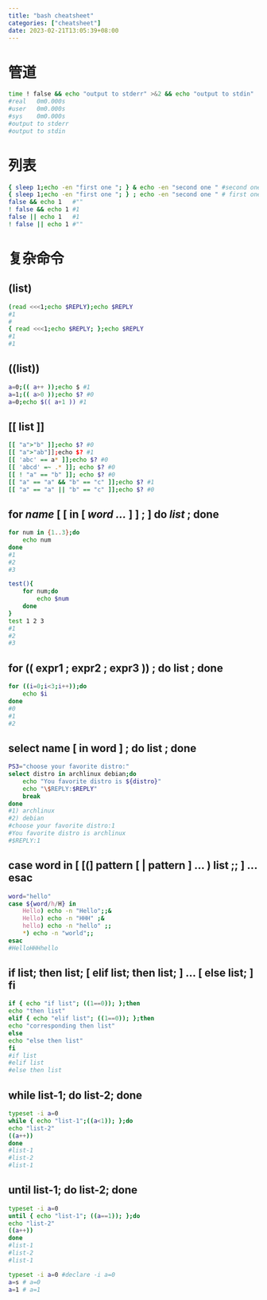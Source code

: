 ```yaml
---
title: "bash cheatsheet"
categories: ["cheatsheet"]
date: 2023-02-21T13:05:39+08:00
---
```

# 管道
``` bash
time ! false && echo "output to stderr" >&2 && echo "output to stdin"  |& cat 
#real	0m0.000s
#user	0m0.000s
#sys	0m0.000s
#output to stderr
#output to stdin
```

# 列表
``` bash
{ sleep 1;echo -en "first one "; } & echo -en "second one " #second one first one
{ sleep 1;echo -en "first one "; } ; echo -en "second one " # first one second one
false && echo 1   #""
! false && echo 1 #1
false || echo 1   #1
! false || echo 1 #"" 
```

# 复杂命令
## (list)
```bash
(read <<<1;echo $REPLY);echo $REPLY 
#1
#
{ read <<<1;echo $REPLY; };echo $REPLY
#1
#1
```

## ((list))
```bash
a=0;(( a++ ));echo $ #1
a=1;(( a>0 ));echo $? #0
a=0;echo $(( a+1 )) #1
```

## [[ list ]]
```bash
[[ "a">"b" ]];echo $? #0
[[ "a">"ab"]];echo $? #1
[[ 'abc' == a* ]];echo $? #0
[[ 'abcd' =~ .* ]]; echo $? #0
[[ ! "a" == "b" ]]; echo $? #0
[[ "a" == "a" && "b" == "c" ]];echo $? #1
[[ "a" == "a" || "b" == "c" ]];echo $? #0
```

##  for _name_ [ [ in [ _word ..._ ] ] ; ] do _list_ ; done
``` bash
for num in {1..3};do
	echo num
done
#1
#2
#3
```

```bash
test(){
	for num;do
		echo $num
	done
}
test 1 2 3
#1
#2
#3
```

## for (( expr1 ; expr2 ; expr3 )) ; do list ; done
``` bash
for ((i=0;i<3;i++));do
	echo $i
done
#0
#1
#2
```

## select name [ in word ] ; do list ; done
``` bash
PS3="choose your favorite distro:"
select distro in archlinux debian;do
	echo "You favorite distro is ${distro}"
	echo "\$REPLY:$REPLY"
	break
done
#1) archlinux
#2) debian
#choose your favorite distro:1
#You favorite distro is archlinux
#$REPLY:1
```

## case word in [ [(] pattern [ | pattern ] ... ) list ;; ] ... esac
``` bash
word="hello"
case ${word/h/H} in
    Hello) echo -n "Hello";;&
    Hello) echo -n "HHH" ;&
    hello) echo -n "hello" ;;
    *) echo -n "world";;
esac
#HelloHHHhello
```

## if list; then list; [ elif list; then list; ] ... [ else list; ] fi
```bash
if { echo "if list"; ((1==0)); };then
echo "then list"
elif { echo "elif list"; ((1==0)); };then
echo "corresponding then list"
else
echo "else then list"
fi
#if list
#elif list
#else then list
```

## while list-1; do list-2; done
```bash
typeset -i a=0
while { echo "list-1";((a<1)); };do
echo "list-2"
((a++))
done
#list-1
#list-2
#list-1
```

## until list-1; do list-2; done
```bash
typeset -i a=0
until { echo "list-1"; ((a==1)); };do
echo "list-2"
((a++))
done
#list-1
#list-2
#list-1
```

```bash
typeset -i a=0 #declare -i a=0
a=s # a=0
a=1 # a=1
```

